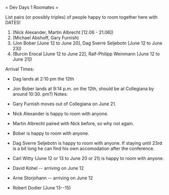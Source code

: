 = Dev Days 1 Roomates =

List pairs (or possibly triples) of people happy to room together here with DATES!

 1. (Nick Alexander, Martin Albrecht [12.06 - 21.06])
 1. (Michael Abshoff, Gary Furnish)
 1. (Jon Bober [June 12 to June 20], Dag Sverre Seljebotn [June 12 to June 23])
 1. (Burcin Erocal [June 12 to June 22], Ralf-Philipp Weinmann [June 12 to June 21])

Arrival Times:
 * Dag lands at 2:10 pm the 12th
 * Jon Bober lands at 9:14 p.m. on the 12th, should be at Collegiana by around 10:30.
pm?)
Notes:

 * Gary Furnish moves out of Collegiana on June 21. 
 * Nick Alexander is happy to room with anyone.
 * Martin Albrecht paired with Nick before, so why not again.
 * Bober is happy to room with anyone.
 * Dag Sverre Seljebotn is happy to room with anyone. If staying until 23rd is a bit long he can find his own accomodation after the conference.
 * Carl Witty (June 12 or 13 to June 20 or 21) is happy to room with anyone.
 * David Kohel -- arriving on June 12
 * Arne Storjohann -- arriving on June 12
 * Robert Dodier (June 13--15)
